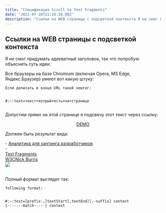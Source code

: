 ```yaml
---
title: "Спецификация Scroll to Text Fragments"
date: "2021-07-28T21:16:30.00Z"
description: "Ссылки на WEB страницы с подсветкой контекста Я не смог придумать адекватный заголовок, так что попробую объяснить суть идеи.  В"
---
```


<h2 id="-web-">Ссылки на WEB страницы с подсветкой контекста</h2><p>Я не смог придумать адекватный заголовок, так что попробую объяснить суть идеи.</p><p>Все браузеры на базе Chromium (включая Opera, MS Edge, Яндекс.Браузер) умеют вот какую штуку:</p><pre><code>Если дописать в конце URL такой хештег:

#:~:text=текст+котрый+есть+на+странице</code></pre><p>Допустим прямо на этой странице я подсвечу этот текст через ссылку:</p><div style="text-align:center">
    <a href="/highlight-text-chrome-web-pages/#:~:text=%D0%94%D0%BE%D0%BF%D1%83%D1%81%D1%82%D0%B8%D0%BC%20%D0%BF%D1%80%D1%8F%D0%BC%D0%BE%20%D0%BD%D0%B0%20%D1%8D%D1%82%D0%BE%D0%B9%20%D1%81%D1%82%D1%80%D0%B0%D0%BD%D0%B8%D1%86%D0%B5%20%D1%8F%20%D0%BF%D0%BE%D0%B4%D1%81%D0%B2%D0%B5%D1%87%D1%83%20%D1%8D%D1%82%D0%BE%D1%82%20%D1%82%D0%B5%D0%BA%D1%81%D1%82%20%D1%87%D0%B5%D1%80%D0%B5%D0%B7%20%D1%81%D1%81%D1%8B%D0%BB%D0%BA%D1%83">DEMO</a>
</div><p>Должен быть результат вида:</p>- <a href="https://habr.com/ru/company/new_hr/blog/507534/#:~:text=%D0%90%D0%BD%D0%B0%D0%BB%D0%B8%D1%82%D0%B8%D0%BA%D0%B0%20%D0%B4%D0%BB%D1%8F%20%D1%85%D0%B0%D0%BD%D1%82%D0%B8%D0%BD%D0%B3%D0%B0%20%D1%80%D0%B0%D0%B7%D1%80%D0%B0%D0%B1%D0%BE%D1%82%D1%87%D0%B8%D0%BA%D0%BE%D0%B2" target="_blank">Аналитика для хантинга разработчиков </a> <br/>
- <a class="kg-bookmark-container" href="https://wicg.github.io/scroll-to-text-fragment/"><div class="kg-bookmark-content"><div class="kg-bookmark-title">Text Fragments</div><div class="kg-bookmark-description"></div><div class="kg-bookmark-metadata"><span class="kg-bookmark-author">W3C</span><span class="kg-bookmark-publisher">Nick Burris</span></div></div><div class="kg-bookmark-thumbnail"><img src="https://www.w3.org/StyleSheets/TR/2016/logos/W3C"></div></a> <br/>
<p>Полный формат выглядит так:</p><pre><code>following format:

#:~:text=[prefix-,]textStart[,textEnd][,-suffix]
          context  |-------match-----|  context
          </code></pre>

